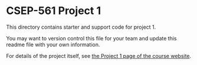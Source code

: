 # CSEP-561 Project 1

This directory contains starter and support code for project 1.

You may want to version control this file for your team and update this readme file with your own information.

For details of the project itself, see [the Project 1 page of the course website](https://courses.cs.washington.edu/courses/csep561/22sp/projects/project1).
